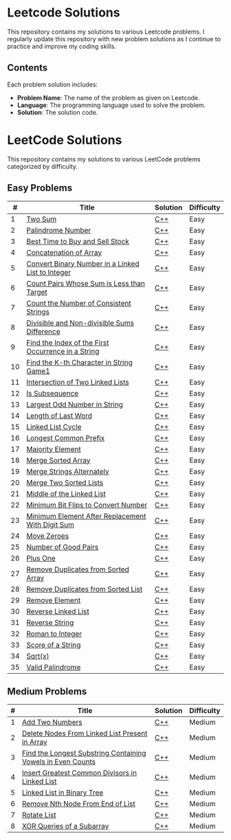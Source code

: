 # Leetcode Solutions

This repository contains my solutions to various Leetcode problems. I regularly update this repository with new problem solutions as I continue to practice and improve my coding skills.


## Contents

Each problem solution includes:

- **Problem Name**: The name of the problem as given on Leetcode.
- **Language**: The programming language used to solve the problem.
- **Solution**: The solution code.

# LeetCode Solutions

This repository contains my solutions to various LeetCode problems categorized by difficulty.

## Easy Problems

| #   | Title                                                              | Solution                                       | Difficulty |
|-----|--------------------------------------------------------------------|------------------------------------------------|------------|
| 1   | [Two Sum](https://leetcode.com/problems/two-sum)                  | [C++](./easy/two_sum.cpp)                     | Easy       |
| 2   | [Palindrome Number](https://leetcode.com/problems/palindrome-number) | [C++](./easy/palindrome_number.cpp)          | Easy       |
| 3   | [Best Time to Buy and Sell Stock](https://leetcode.com/problems/best-time-to-buy-and-sell-stock) | [C++](./easy/Best_Time_to_Buy_and_Sell_Stock.cpp) | Easy       |
| 4   | [Concatenation of Array](https://leetcode.com/problems/concatenation-of-array) | [C++](./easy/concatenation_of_array.cpp)     | Easy       |
| 5   | [Convert Binary Number in a Linked List to Integer](https://leetcode.com/problems/convert-binary-number-in-a-linked-list-to-integer) | [C++](./easy/convert_binary_to_integer.cpp) | Easy       |
| 6   | [Count Pairs Whose Sum is Less than Target](https://leetcode.com/problems/count-pairs-whose-sum-is-less-than-target) | [C++](./easy/count_pairs_sum_less_than_target.cpp) | Easy       |
| 7   | [Count the Number of Consistent Strings](https://leetcode.com/problems/count-the-number-of-consistent-strings) | [C++](./easy/count_consistent_strings.cpp) | Easy       |
| 8   | [Divisible and Non-divisible Sums Difference](https://leetcode.com/problems/divisible-and-non-divisible-sums-difference) | [C++](./easy/divisible_non_divisible_sums.cpp) | Easy       |
| 9   | [Find the Index of the First Occurrence in a String](https://leetcode.com/problems/find-the-index-of-the-first-occurrence-in-a-string) | [C++](./easy/find_index_first_occurrence.cpp) | Easy       |
| 10  | [Find the K-th Character in String Game1](https://leetcode.com/problems/find-the-k-th-character-in-string-game1) | [C++](./easy/find_kth_character.cpp)        | Easy       |
| 11  | [Intersection of Two Linked Lists](https://leetcode.com/problems/intersection-of-two-linked-lists) | [C++](./easy/intersection_of_linked_lists.cpp) | Easy       |
| 12  | [Is Subsequence](https://leetcode.com/problems/is-subsequence)    | [C++](./easy/is_subsequence.cpp)              | Easy       |
| 13  | [Largest Odd Number in String](https://leetcode.com/problems/largest-odd-number-in-string) | [C++](./easy/largest_odd_number.cpp)       | Easy       |
| 14  | [Length of Last Word](https://leetcode.com/problems/length-of-last-word) | [C++](./easy/length_of_last_word.cpp)       | Easy       |
| 15  | [Linked List Cycle](https://leetcode.com/problems/linked-list-cycle) | [C++](./easy/linked_list_cycle.cpp)          | Easy       |
| 16  | [Longest Common Prefix](https://leetcode.com/problems/longest-common-prefix) | [C++](./easy/longest_common_prefix.cpp)     | Easy       |
| 17  | [Majority Element](https://leetcode.com/problems/majority-element) | [C++](./easy/majority_element.cpp)           | Easy       |
| 18  | [Merge Sorted Array](https://leetcode.com/problems/merge-sorted-array) | [C++](./easy/merge_sorted_array.cpp)         | Easy       |
| 19  | [Merge Strings Alternately](https://leetcode.com/problems/merge-strings-alternately) | [C++](./easy/merge_strings_alternately.cpp) | Easy       |
| 20  | [Merge Two Sorted Lists](https://leetcode.com/problems/merge-two-sorted-lists) | [C++](./easy/merge_two_sorted_lists.cpp)     | Easy       |
| 21  | [Middle of the Linked List](https://leetcode.com/problems/middle-of-the-linked-list) | [C++](./easy/middle_of_linked_list.cpp)     | Easy       |
| 22  | [Minimum Bit Flips to Convert Number](https://leetcode.com/problems/minimum-bit-flips-to-convert-number) | [C++](./easy/minimum_bit_flips.cpp)         | Easy       |
| 23  | [Minimum Element After Replacement With Digit Sum](https://leetcode.com/problems/minimum-element-after-replacement-with-digit-sum) | [C++](./easy/minimum_element_after_replacement.cpp) | Easy       |
| 24  | [Move Zeroes](https://leetcode.com/problems/move-zeroes)        | [C++](./easy/move_zeroes.cpp)                | Easy       |
| 25  | [Number of Good Pairs](https://leetcode.com/problems/number-of-good-pairs) | [C++](./easy/number_of_good_pairs.cpp)      | Easy       |
| 26  | [Plus One](https://leetcode.com/problems/plus-one)              | [C++](./easy/Plus_One.cpp)                   | Easy       |
| 27  | [Remove Duplicates from Sorted Array](https://leetcode.com/problems/remove-duplicates-from-sorted-array) | [C++](./easy/remove_duplicates_sorted_array.cpp) | Easy       |
| 28  | [Remove Duplicates from Sorted List](https://leetcode.com/problems/remove-duplicates-from-sorted-list) | [C++](./easy/remove_duplicates_sorted_list.cpp) | Easy       |
| 29  | [Remove Element](https://leetcode.com/problems/remove-element)   | [C++](./easy/remove_element.cpp)             | Easy       |
| 30  | [Reverse Linked List](https://leetcode.com/problems/reverse-linked-list) | [C++](./easy/reverse_linked_list.cpp)      | Easy       |
| 31  | [Reverse String](https://leetcode.com/problems/reverse-string)   | [C++](./easy/reverse_string.cpp)            | Easy       |
| 32  | [Roman to Integer](https://leetcode.com/problems/roman-to-integer) | [C++](./easy/roman_to_integer.cpp)          | Easy       |
| 33  | [Score of a String](https://leetcode.com/problems/score-of-a-string) | [C++](./easy/score_of_a_string.cpp)        | Easy       |
| 34  | [Sqrt(x)](https://leetcode.com/problems/sqrtx)                  | [C++](./easy/sqrt_x.cpp)                     | Easy       |
| 35  | [Valid Palindrome](https://leetcode.com/problems/valid-palindrome) | [C++](./easy/valid_palindrome.cpp)          | Easy       |

## Medium Problems

| #   | Title                                                              | Solution                                       | Difficulty |
|-----|--------------------------------------------------------------------|------------------------------------------------|------------|
| 1   | [Add Two Numbers](https://leetcode.com/problems/add-two-numbers)   | [C++](./medium/add_two_numbers.cpp)          | Medium     |
| 2   | [Delete Nodes From Linked List Present in Array](https://leetcode.com/problems/delete-nodes-from-linked-list-present-in-array) | [C++](./medium/delete_nodes_from_linked_list.cpp) | Medium     |
| 3   | [Find the Longest Substring Containing Vowels in Even Counts](https://leetcode.com/problems/find-the-longest-substring-containing-vowels-in-even-counts) | [C++](./medium/Find_the_Longest_Substring_Containing_Vowels_in_Even_Counts.cpp) | Medium     |
| 4   | [Insert Greatest Common Divisors in Linked List](https://leetcode.com/problems/insert-greatest-common-divisors-in-linked-list) | [C++](./medium/insert_greatest_common_divisors.cpp) | Medium     |
| 5   | [Linked List in Binary Tree](https://leetcode.com/problems/linked-list-in-binary-tree) | [C++](./medium/linked_list_in_binary_tree.cpp) | Medium     |
| 6   | [Remove Nth Node From End of List](https://leetcode.com/problems/remove-nth-node-from-end-of-list) | [C++](./medium/remove_nth_node_from_end.cpp) | Medium     |
| 7   | [Rotate List](https://leetcode.com/problems/rotate-list)          | [C++](./medium/rotate_list.cpp)               | Medium     |
| 8   | [XOR Queries of a Subarray](https://leetcode.com/problems/xor-queries-of-a-subarray) | [C++](./medium/xor_queries_of_subarray.cpp)  | Medium     |



